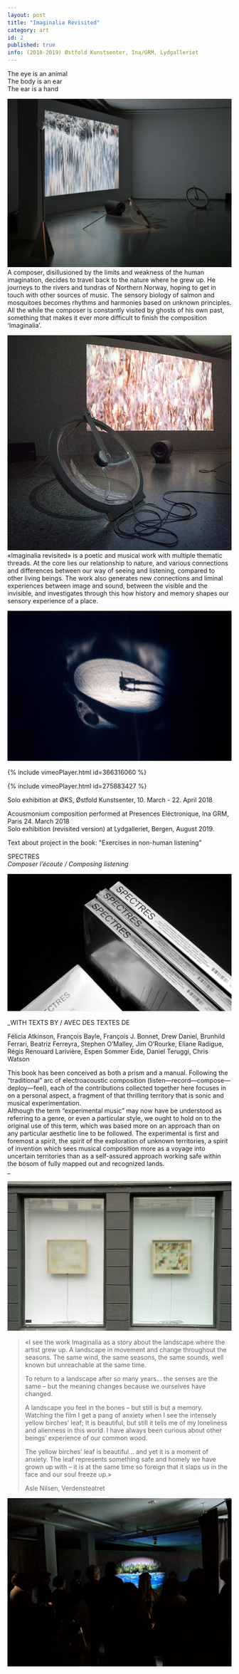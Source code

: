 ```yaml
---
layout: post
title: "Imaginalia Revisited"
category: art
id: 2
published: true
info: (2018-2019) Østfold Kunstsenter, Ina/GRM, Lydgalleriet
---
```

The eye is an animal  
The body is an ear  
The ear is a hand  
  
![1_P1011432.jpg](images/blobs/1_P1011432.jpg)  
A composer, disillusioned by the limits and weakness of the human imagination, decides to travel back to the nature where he grew up. He journeys to the rivers and tundras of Northern Norway, hoping to get in touch with other sources of music. The sensory biology of salmon and mosquitoes becomes rhythms and harmonies based on unknown principles. All the while the composer is constantly visited by ghosts of his own past, something that makes it ever more difficult to finish the composition ‘Imaginalia’.  
  
![2-20190916-DSC07619.jpg](images/blobs/2-20190916-DSC07619.jpg)  
«Imaginalia revisited» is a poetic and musical work with multiple thematic threads. At the core lies our relationship to nature, and various connections and differences between our way of seeing and listening, compared to other living beings. The work also generates new connections and liminal experiences between image and sound, between the visible and the invisible, and investigates through this how history and memory shapes our sensory experience of a place.  
  
![3-20190916-DSC07536.jpg](images/blobs/3-20190916-DSC07536.jpg)  
  

{% include vimeoPlayer.html id=366316060 %}  
  
{% include vimeoPlayer.html id=275883427 %}  
  
  
  
Solo exhibition at ØKS, Østfold Kunstsenter, 10. March - 22. April 2018

Acousmonium composition performed at Presences Eléctronique, Ina GRM, Paris 24. March 2018  
Solo exhibition (revisited version) at Lydgalleriet, Bergen, August 2019.  
  
Text about project in the book: "Exercises in non-human listening"

SPECTRES  
_Composer l’écoute / Composing listening_

![](/uploads/bootsy/image/55/SP103-e-1.jpg)  

_WITH TEXTS BY / AVEC DES TEXTES DE  
  
Félicia Atkinson, François Bayle, François J. Bonnet, Drew Daniel, Brunhild Ferrari, Beatriz Ferreyra, Stephen O’Malley, Jim O’Rourke, Eliane Radigue, Régis Renouard Larivière, Espen Sommer Eide, Daniel Teruggi, Chris Watson  
  
This book has been conceived as both a prism and a manual. Following the “traditional” arc of electroacoustic composition (listen—record—compose—deploy—feel), each of the contributions collected together here focuses in on a personal aspect, a fragment of that thrilling territory that is sonic and musical experimentation.  
Although the term “experimental music” may now have be understood as referring to a genre, or even a particular style, we ought to hold on to the original use of this term, which was based more on an approach than on any particular aesthetic line to be followed. The experimental is first and foremost a spirit, the spirit of the exploration of unknown territories, a spirit of invention which sees musical composition more as a voyage into uncertain territories than as a self-assured approach working safe within the bosom of fully mapped out and recognized lands.  
_

  
  
![4-20190916-DSC07520.jpg](images/blobs/4-20190916-DSC07520.jpg)  
  

> «I see the work Imaginalia as a story about the landscape where the artist grew up. A landscape in movement and change throughout the seasons. The same wind, the same seasons, the same sounds, well known but unreachable at the same time.  
>   
> To return to a landscape after so many years… the senses are the same – but the meaning changes because we ourselves have changed.  
>   
> A landscape you feel in the bones – but still is but a memory. Watching the film I get a pang of anxiety when I see the intensely yellow birches’ leaf; It is beautiful, but still it tells me of my loneliness and alienness in this world. I have always been curious about other beings’ experience of our common wood.  
>   
> The yellow birches’ leaf is beautiful… and yet it is a moment of anxiety. The leaf represents something safe and homely we have grown up with – it is at the same time so foreign that it slaps us in the face and our soul freeze up.»  
>   
> Asle Nilsen, Verdensteatret

  
![5-IMG_20190816_192014.jpg](images/blobs/5-IMG_20190816_192014.jpg)